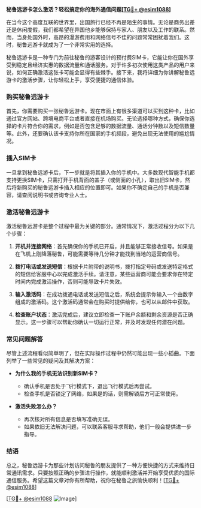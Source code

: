 **秘鲁远游卡怎么激活？轻松搞定你的海外通信问题[[TG💪+ @esim1088](https://t.me/s/esim1088)]**

在当今这个高度互联的世界里，出国旅行已经不再是陌生的事情。无论是商务出差还是休闲度假，我们都希望在异国他乡能够保持与家人、朋友以及工作的联系。然而，当身处国外时，高昂的漫游费用和网络信号不佳的问题常常困扰着我们。这时，秘鲁远游卡就成为了一个非常实用的选择。

秘鲁远游卡是一种专门为前往秘鲁的游客设计的预付费SIM卡，它能让你在国外享受到稳定且经济实惠的数据流量和通话服务。对于许多初次使用这类产品的用户来说，如何正确激活这张卡可能会显得有些棘手。接下来，我将详细为你讲解秘鲁远游卡的激活步骤，让你轻松上手，享受便捷的通信体验。

### 购买秘鲁远游卡

首先，你需要购买一张秘鲁远游卡。现在市面上有很多渠道可以买到这种卡，比如通过官方网站、跨境电商平台或者直接在机场购买。无论选择哪种方式，确保你选择的卡片符合你的需求，例如是否包含足够的数据流量、通话分钟数以及短信数量等。此外，还要确认该卡支持你所在国家的手机频段，避免出现无法使用的尴尬情况。

### 插入SIM卡

一旦拿到秘鲁远游卡后，下一步就是将其插入你的手机中。大多数现代智能手机都支持更换SIM卡，只需打开手机背面的盖子（或侧面的小孔），取出旧SIM卡，然后将新购买的秘鲁远游卡插入相应的位置即可。如果你不确定自己的手机是否兼容，请查阅说明书或咨询专业人士。

### 激活秘鲁远游卡

激活秘鲁远游卡是整个过程中最为关键的部分。通常情况下，激活过程分为以下几个步骤：

1. **开机并连接网络**：首先确保你的手机已开启，并且能够正常接收信号。如果是在飞机上刚降落秘鲁，可能需要等待几分钟才能找到当地的运营商信号。

2. **拨打电话或发送短信**：根据卡片附带的说明书，拨打指定号码或发送特定格式的短信给客服中心以完成激活手续。请注意，某些运营商可能会要求你在特定时间内完成激活操作，否则可能导致卡片失效。

3. **输入激活码**：在成功拨通电话或发送短信之后，系统会提示你输入一个由数字组成的激活码。这个激活码通常会在购买时提供给你，也可以从邮件中获取。

4. **检查账户状态**：激活完成后，建议立即检查一下账户余额和剩余资源是否正确显示。这一步骤可以帮助你确认一切运行正常，并及时发现任何潜在问题。

### 常见问题解答

尽管上述流程看似简单明了，但在实际操作过程中仍然可能出现一些小插曲。下面列举了一些常见的疑问及其解决方案：

- **为什么我的手机无法识别新SIM卡？**
  - 确认手机是否处于飞行模式下，退出飞行模式后再尝试。
  - 检查手机是否锁定了网络，如果是的话，则需解锁后方可正常使用。

- **激活失败怎么办？**
  - 再次核对所有信息是否填写准确无误。
  - 如果依旧无法解决问题，可以联系客服寻求帮助，他们一般会提供进一步指导。

### 结语

总之，秘鲁远游卡为那些计划访问秘鲁的朋友提供了一种方便快捷的方式来维持日常通讯需求。只要按照正确的步骤进行操作，就能顺利激活并开始享受优质的国际通信服务。希望这篇文章对你有所帮助，祝你在秘鲁之旅愉快顺利！[[TG💪+ @esim1088](https://t.me/s/esim1088)]

[[TG💪+ @esim1088](https://t.me/s/esim1088) ![Image](https://i.postimg.cc/4NQfJmqS/Snipaste-2025-05-13-00-14-12.png)]